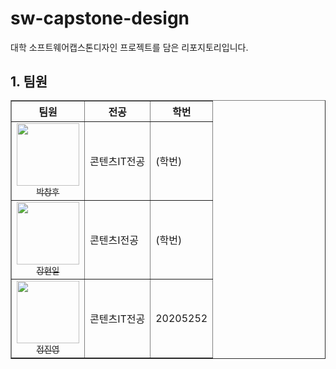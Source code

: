 # sw-capstone-design
대학 소프트웨어캡스톤디자인 프로젝트를 담은 리포지토리입니다.

## 1. 팀원<table border="1">
  <thead>
    <tr>
      <th>팀원</th>
      <th>전공</th>
      <th>학번</th>
    </tr>
  </thead>
  <tbody>
    <tr>
      <td align="center"><a href="(깃허브 링크)">
        <img src="(깃허브 이미지 링크)" width="100px;" alt=""/><br/><sub>박창후</sub></a><br/>
      <td>콘텐츠IT전공</td>
      <td>(학번)</td>
    </tr>
    <tr>
      <td align="center"><a href="(깃허브 링크)">
        <img src="(깃허브 이미지 링크)" width="100px;" alt=""/><br/><sub>장현일</sub></a><br/>
      <td>콘텐츠I전공</td>
      <td>(학번)</td>
    </tr>
    <tr>
      <td align="center"><a href="https://github.com/Jinmiru">
        <img src="https://github.com/user-attachments/assets/c5292883-2903-41d2-a1f1-ace700ab6159" width="100px;" alt=""/><br/><sub>정진영</sub></a><br/>
      </td>
      <td>콘텐츠IT전공</td>
      <td>20205252</td>
    </tr>
  </tbody>
</table>
